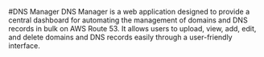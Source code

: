 #DNS Manager
DNS Manager is a web application designed to provide a central dashboard for automating the management of domains and DNS records in bulk on AWS Route 53. It allows users to upload, view, add, edit, and delete domains and DNS records easily through a user-friendly interface.